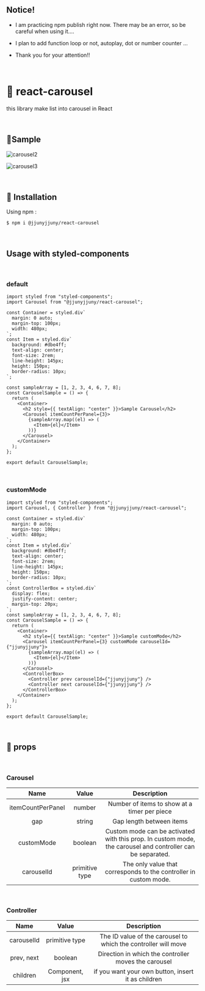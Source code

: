 ## Notice!

- I am practicing npm publish right now. There may be an error, so be careful when using it....

- I plan to add function loop or not, autoplay, dot or number counter ...

- Thank you for your attention!!

<br/>

# 🎠 react-carousel

this library make list into carousel in React

<br/>

## 🔲Sample 

![carousel2](https://user-images.githubusercontent.com/41738385/116840924-912d8380-ac12-11eb-9445-bdc678faa781.gif)

![carousel3](https://user-images.githubusercontent.com/41738385/116840940-a0143600-ac12-11eb-9d1f-866fe68476fd.gif)


<br/>

## 🚀 Installation

Using npm :

```
$ npm i @jjunyjjuny/react-carousel
```

<br/>

## Usage with styled-components

<br/>

### default

```
import styled from "styled-components";
import Carousel from "@jjunyjjuny/react-carousel";

const Container = styled.div`
  margin: 0 auto;
  margin-top: 100px;
  width: 480px;
`;
const Item = styled.div`
  background: #dbe4ff;
  text-align: center;
  font-size: 2rem;
  line-height: 145px;
  height: 150px;
  border-radius: 10px;
`;

const sampleArray = [1, 2, 3, 4, 6, 7, 8];
const CarouselSample = () => {
  return (
    <Container>
      <h2 style={{ textAlign: "center" }}>Sample Carousel</h2>
      <Carousel itemCountPerPanel={3}>
        {sampleArray.map((el) => (
          <Item>{el}</Item>
        ))}
      </Carousel>
    </Container>
  );
};

export default CarouselSample;
```

<br/>

### customMode

```
import styled from "styled-components";
import Carousel, { Controller } from "@jjunyjjuny/react-carousel";

const Container = styled.div`
  margin: 0 auto;
  margin-top: 100px;
  width: 480px;
`;
const Item = styled.div`
  background: #dbe4ff;
  text-align: center;
  font-size: 2rem;
  line-height: 145px;
  height: 150px;
  border-radius: 10px;
`;
const ControllerBox = styled.div`
  display: flex;
  justify-content: center;
  margin-top: 20px;
`;
const sampleArray = [1, 2, 3, 4, 6, 7, 8];
const CarouselSample = () => {
  return (
    <Container>
      <h2 style={{ textAlign: "center" }}>Sample customMode</h2>
      <Carousel itemCountPerPanel={3} customMode carouselId={"jjunyjjuny"}>
        {sampleArray.map((el) => (
          <Item>{el}</Item>
        ))}
      </Carousel>
      <ControllerBox>
        <Controller prev carouselId={"jjunyjjuny"} />
        <Controller next carouselId={"jjunyjjuny"} />
      </ControllerBox>
    </Container>
  );
};

export default CarouselSample;
```

<br/>

## 📃 props

<br/>

### Carousel

|       Name        |     Value      |                                                Description                                                 |
| :---------------: | :------------: | :--------------------------------------------------------------------------------------------------------: |
| itemCountPerPanel |     number     |                                Number of items to show at a timer per piece                                |
|        gap        |     string     |                                          Gap length between items                                          |
|    customMode     |    boolean     | Custom mode can be activated with this prop. In custom mode, the carousel and controller can be separated. |
|    carouselId     | primitive type |                     The only value that corresponds to the controller in custom mode.                      |

<br/>

### Controller

|    Name    |     Value      |                          Description                           |
| :--------: | :------------: | :------------------------------------------------------------: |
| carouselId | primitive type | The ID value of the carousel to which the controller will move |
| prev, next |    boolean     |      Direction in which the controller moves the carousel      |
|  children  | Component, jsx |       if you want your own button, insert it as children       |
